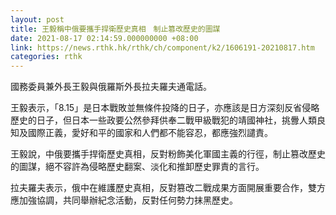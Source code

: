 ```yaml
---
layout: post
title: 王毅稱中俄要攜手捍衛歷史真相　制止篡改歷史的圖謀
date: 2021-08-17 02:14:59.000000000 +08:00
link: https://news.rthk.hk/rthk/ch/component/k2/1606191-20210817.htm
categories: rthk
---
```


國務委員兼外長王毅與俄羅斯外長拉夫羅夫通電話。

王毅表示，「8.15」是日本戰敗並無條件投降的日子，亦應該是日方深刻反省侵略歷史的日子，但日本一些政要公然參拜供奉二戰甲級戰犯的靖國神社，挑釁人類良知及國際正義，愛好和平的國家和人們都不能容忍，都應強烈譴責。

王毅說，中俄要攜手捍衛歷史真相，反對粉飾美化軍國主義的行徑，制止篡改歷史的圖謀，絕不容許為侵略歷史翻案、淡化和推卸歷史罪責的言行。

拉夫羅夫表示，俄中在維護歷史真相，反對篡改二戰成果方面開展重要合作，雙方應加強協調，共同舉辦紀念活動，反對任何勢力抹黑歷史。
